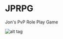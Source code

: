 JPRPG
=====

Jon's PvP Role Play Game



![alt tag](http://www.freeimagehosting.net/newuploads/7cmvh.png)
